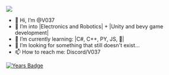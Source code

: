 ![](https://komarev.com/ghpvc/?username=your-github-username&style=flat-square)
- 👋 Hi, I’m @V037
- 👀 I’m into |Electronics and Robotics| + |Unity and bevy game development|
- 🌱 I’m currently learning: |C#, C++, PY, JS, 🦀|
- 💞️ I’m looking for something that still doesn't exist...
- 📫 How to reach me: Discord/V037


[![Years Badge](https://badges.pufler.dev/years/pujux)](https://badges.pufler.dev)
